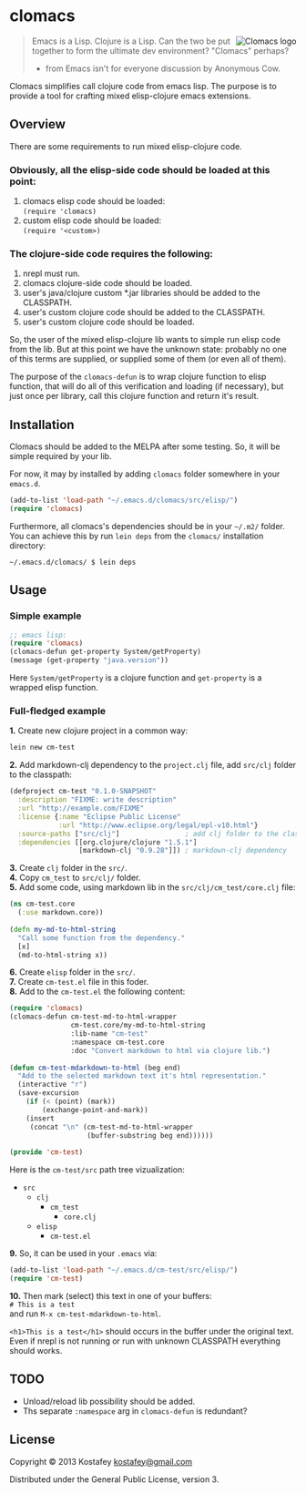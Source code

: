 # clomacs

<img src="https://dl.dropboxusercontent.com/u/820526/clomacs.png"
 alt="Clomacs logo" align="right" />

> Emacs is a Lisp. Clojure is a Lisp. Can the two be put together to form the
> ultimate dev environment? "Clomacs" perhaps?
> * from Emacs isn't for everyone discussion by Anonymous Cow.

Clomacs simplifies call clojure code from emacs lisp. The purpose is to provide
a tool for crafting mixed elisp-clojure emacs extensions.

## Overview
There are some requirements to run mixed elisp-clojure code.

### Obviously, all the elisp-side code should be loaded at this point:

1. clomacs elisp code should be loaded:<br/>
   `(require 'clomacs)`
2. custom elisp code should be loaded:<br/>
   `(require '<custom>)`

### The clojure-side code requires the following:

1. nrepl must run.
2. clomacs clojure-side code should be loaded.
3. user's java/clojure custom *.jar libraries should be added to the
   CLASSPATH.
4. user's custom clojure code should be added to the CLASSPATH.
5. user's custom clojure code should be loaded.

So, the user of the mixed elisp-clojure lib wants to simple run elisp code
from the <custom> lib.  But at this point we have the unknown state: probably
no one of this terms are supplied, or supplied some of them (or even all of
them).

The purpose of the `clomacs-defun` is to wrap clojure function to elisp
function, that will do all of this verification and loading (if necessary), but
just once per library, call this clojure function and return it's result.

## Installation

Clomacs should be added to the MELPA after some testing. So, it will be simple
required by your lib.

For now, it may by installed by adding `clomacs` folder somewhere in your
`emacs.d`.
```lisp
(add-to-list 'load-path "~/.emacs.d/clomacs/src/elisp/")
(require 'clomacs)
```

Furthermore, all clomacs's dependencies should be in your `~/.m2/` folder. You
can achieve this by run `lein deps` from the `clomacs/` installation directory:
```shell
~/.emacs.d/clomacs/ $ lein deps
```

## Usage

### Simple example

```lisp
;; emacs lisp:
(require 'clomacs)
(clomacs-defun get-property System/getProperty)
(message (get-property "java.version"))
```

Here `System/getProperty` is a clojure function and `get-property` is a wrapped
elisp function.

### Full-fledged example

**1.** Create new clojure project in a common way:

```bash
lein new cm-test
```

**2.** Add markdown-clj dependency to the `project.clj` file, add `src/clj`
  folder to the classpath:

```clojure
(defproject cm-test "0.1.0-SNAPSHOT"
  :description "FIXME: write description"
  :url "http://example.com/FIXME"
  :license {:name "Eclipse Public License"
            :url "http://www.eclipse.org/legal/epl-v10.html"}
  :source-paths ["src/clj"]                ; add clj folder to the classpath
  :dependencies [[org.clojure/clojure "1.5.1"]
                 [markdown-clj "0.9.28"]]) ; markdown-clj dependency
```

**3.** Create `clj` folder in the `src/`.<br/>
**4.** Copy `cm_test` to `src/clj/` folder.<br/>
**5.** Add some code, using markdown lib in the `src/clj/cm_test/core.clj` file:

```clojure
(ns cm-test.core
  (:use markdown.core))
  
(defn my-md-to-html-string
  "Call some function from the dependency."
  [x]
  (md-to-html-string x))
```

**6.** Create `elisp` folder in the `src/`.<br/>
**7.** Create `cm-test.el` file in this foder.<br/>
**8.** Add to the `cm-test.el` the following content:

```lisp
(require 'clomacs)
(clomacs-defun cm-test-md-to-html-wrapper
               cm-test.core/my-md-to-html-string
               :lib-name "cm-test"
               :namespace cm-test.core
               :doc "Convert markdown to html via clojure lib.")
               
(defun cm-test-mdarkdown-to-html (beg end)
  "Add to the selected markdown text it's html representation."
  (interactive "r")
  (save-excursion
    (if (< (point) (mark))
        (exchange-point-and-mark))
    (insert
     (concat "\n" (cm-test-md-to-html-wrapper
                   (buffer-substring beg end))))))
                   
(provide 'cm-test)
```

Here is the `cm-test/src` path tree vizualization:
* `src`
   * `clj`
      * `cm_test`
         * `core.clj`
   * `elisp`
      * `cm-test.el`

**9.** So, it can be used in your `.emacs` via:

```lisp
(add-to-list 'load-path "~/.emacs.d/cm-test/src/elisp/")
(require 'cm-test)
```

**10.** Then mark (select) this text in one of your buffers: <br>
`# This is a test`<br>
and run `M-x cm-test-mdarkdown-to-html`.

`<h1>This is a test</h1>` should occurs in the buffer under the original text.
<br> Even if nrepl is not running or run with unknown CLASSPATH everything
should works.

## TODO

* Unload/reload lib possibility should be added.
* Ths separate `:namespace` arg in `clomacs-defun` is redundant?

## License

Copyright © 2013 Kostafey <kostafey@gmail.com>

Distributed under the General Public License, version 3.
